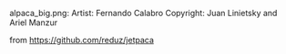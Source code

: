 alpaca_big.png:
Artist: Fernando Calabro
Copyright: Juan Linietsky and Ariel Manzur

from https://github.com/reduz/jetpaca
